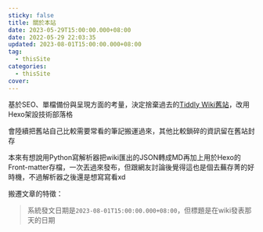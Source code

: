 ```yaml
---
sticky: false
title: 關於本站
date: 2023-05-29T15:00:00.000+08:00
date: 2022-05-29 22:03:35
updated: 2023-08-01T15:00:00.000+08:00
tag: 
  - thisSite
categories: 
  - thisSite
cover: 
---
```


基於SEO、單檔備份與呈現方面的考量，決定捨棄過去的[Tiddly Wiki舊站](https://x200706.github.io/)，改用Hexo架設技術部落格

會陸續把舊站自己比較需要常看的筆記搬運過來，其他比較鎖碎的資訊留在舊站封存

本來有想說用Python寫解析器把wiki匯出的JSON轉成MD再加上用於Hexo的Front-matter存檔，一次丟過來發布，但跟網友討論後覺得這也是個去蕪存菁的好時機，不過解析器之後還是想寫寫看xd

搬遷文章的特徵：
>系統發文日期是`2023-08-01T15:00:00.000+08:00`，但標題是在wiki發表那天的日期
